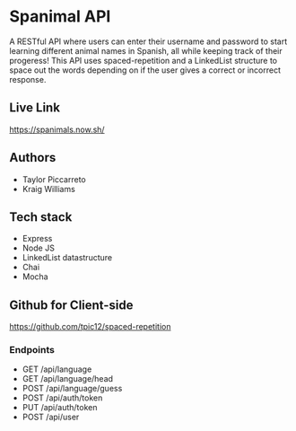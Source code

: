 # Spanimal API

A RESTful API where users can enter their username and password to start learning different animal names in Spanish, all while keeping track of their progeress! This API uses spaced-repetition and a LinkedList structure to space out the words depending on if the user gives a correct or incorrect response.

## Live Link
https://spanimals.now.sh/

## Authors
- Taylor Piccarreto
- Kraig Williams

## Tech stack
- Express
- Node JS
- LinkedList datastructure
- Chai
- Mocha

## Github for Client-side
https://github.com/tpic12/spaced-repetition

### Endpoints
- GET /api/language
- GET /api/language/head
- POST /api/language/guess
- POST /api/auth/token
- PUT /api/auth/token
- POST /api/user
